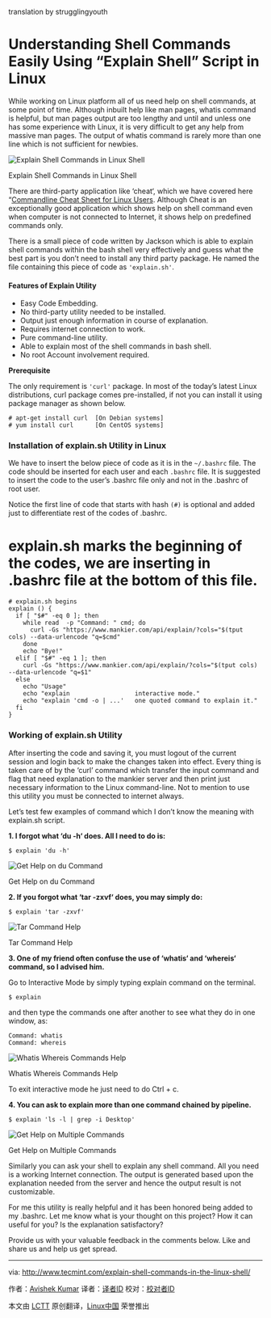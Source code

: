 translation by strugglingyouth

Understanding Shell Commands Easily Using “Explain Shell” Script in Linux
================================================================================
While working on Linux platform all of us need help on shell commands, at some point of time. Although inbuilt help like man pages, whatis command is helpful, but man pages output are too lengthy and until and unless one has some experience with Linux, it is very difficult to get any help from massive man pages. The output of whatis command is rarely more than one line which is not sufficient for newbies.

![Explain Shell Commands in Linux Shell](http://www.tecmint.com/wp-content/uploads/2015/07/Explain-Shell-Commands-in-Linux-Shell.jpeg)

Explain Shell Commands in Linux Shell

There are third-party application like ‘cheat‘, which we have covered here “[Commandline Cheat Sheet for Linux Users][1]. Although Cheat is an exceptionally good application which shows help on shell command even when computer is not connected to Internet, it shows help on predefined commands only.

There is a small piece of code written by Jackson which is able to explain shell commands within the bash shell very effectively and guess what the best part is you don’t need to install any third party package. He named the file containing this piece of code as `'explain.sh'`.

#### Features of Explain Utility ####

- Easy Code Embedding.
- No third-party utility needed to be installed.
- Output just enough information in course of explanation.
- Requires internet connection to work.
- Pure command-line utility.
- Able to explain most of the shell commands in bash shell.
- No root Account involvement required.

**Prerequisite**

The only requirement is `'curl'` package. In most of the today’s latest Linux distributions, curl package comes pre-installed, if not you can install it using package manager as shown below.

    # apt-get install curl 	[On Debian systems]
    # yum install curl 		[On CentOS systems]

### Installation of explain.sh Utility in Linux ###

We have to insert the below piece of code as it is in the `~/.bashrc` file. The code should be inserted for each user and each `.bashrc` file. It is suggested to insert the code to the user’s .bashrc file only and not in the .bashrc of root user.

Notice the first line of code that starts with hash `(#)` is optional and added just to differentiate rest of the codes of .bashrc.

# explain.sh marks the beginning of the codes, we are inserting in .bashrc file at the bottom of this file.

    # explain.sh begins
    explain () {
      if [ "$#" -eq 0 ]; then
        while read  -p "Command: " cmd; do
          curl -Gs "https://www.mankier.com/api/explain/?cols="$(tput cols) --data-urlencode "q=$cmd"
        done
        echo "Bye!"
      elif [ "$#" -eq 1 ]; then
        curl -Gs "https://www.mankier.com/api/explain/?cols="$(tput cols) --data-urlencode "q=$1"
      else
        echo "Usage"
        echo "explain                  interactive mode."
        echo "explain 'cmd -o | ...'   one quoted command to explain it."
      fi
    }

### Working of explain.sh Utility ###

After inserting the code and saving it, you must logout of the current session and login back to make the changes taken into effect. Every thing is taken care of by the ‘curl’ command which transfer the input command and flag that need explanation to the mankier server and then print just necessary information to the Linux command-line. Not to mention to use this utility you must be connected to internet always.

Let’s test few examples of command which I don’t know the meaning with explain.sh script.

**1. I forgot what ‘du -h‘ does. All I need to do is:**

    $ explain 'du -h'

![Get Help on du Command](http://www.tecmint.com/wp-content/uploads/2015/07/Get-Help-on-du-Command.png)

Get Help on du Command

**2. If you forgot what ‘tar -zxvf‘ does, you may simply do:**

    $ explain 'tar -zxvf'

![Tar Command Help](http://www.tecmint.com/wp-content/uploads/2015/07/Tar-Command-Help.png)

Tar Command Help

**3. One of my friend often confuse the use of ‘whatis‘ and ‘whereis‘ command, so I advised him.**

Go to Interactive Mode by simply typing explain command on the terminal.

    $ explain

and then type the commands one after another to see what they do in one window, as:

    Command: whatis
    Command: whereis

![Whatis Whereis Commands Help](http://www.tecmint.com/wp-content/uploads/2015/07/Whatis-Whereis-Commands-Help.png)

Whatis Whereis Commands Help

To exit interactive mode he just need to do Ctrl + c.

**4. You can ask to explain more than one command chained by pipeline.**

    $ explain 'ls -l | grep -i Desktop'

![Get Help on Multiple Commands](http://www.tecmint.com/wp-content/uploads/2015/07/Get-Help-on-Multiple-Commands.png)

Get Help on Multiple Commands

Similarly you can ask your shell to explain any shell command. All you need is a working Internet connection. The output is generated based upon the explanation needed from the server and hence the output result is not customizable.

For me this utility is really helpful and it has been honored being added to my .bashrc. Let me know what is your thought on this project? How it can useful for you? Is the explanation satisfactory?

Provide us with your valuable feedback in the comments below. Like and share us and help us get spread.

--------------------------------------------------------------------------------

via: http://www.tecmint.com/explain-shell-commands-in-the-linux-shell/

作者：[Avishek Kumar][a]
译者：[译者ID](https://github.com/译者ID)
校对：[校对者ID](https://github.com/校对者ID)

本文由 [LCTT](https://github.com/LCTT/TranslateProject) 原创翻译，[Linux中国](https://linux.cn/) 荣誉推出

[a]:http://www.tecmint.com/author/avishek/
[1]:http://www.tecmint.com/cheat-command-line-cheat-sheet-for-linux-users/

